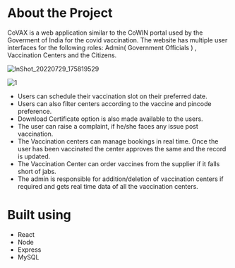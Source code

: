 # About the Project

CoVAX is a web application similar to the CoWIN portal used by the Goverment of India for the covid vaccination. The website has multiple user interfaces for the following roles: Admin( Government Officials ) , Vaccination Centers and the Citizens.

![InShot_20220729_175819529](https://user-images.githubusercontent.com/90449846/181758553-3d790397-ca13-4a43-a0b2-284d7fe1ac0f.jpg)

![1](https://user-images.githubusercontent.com/90449846/181754973-883bca3f-f4a1-4745-b476-c9f36abcfff1.png)
* Users can schedule their vaccination slot on their preferred date.
* Users can also filter centers according to the vaccine and pincode preference.
* Download Certificate option is also made available to the users.
* The user can raise a complaint, if he/she faces any issue post vaccination.
* The Vaccination centers can manage bookings in real time. Once the user has been vaccinated the center approves the same and the record is updated.
* The Vaccination Center can order vaccines from the supplier if it falls short of jabs.
* The admin is responsible for addition/deletion of vaccination centers if required and gets real time data of all the vaccination centers.

# Built using
* React
* Node
* Express
* MySQL
